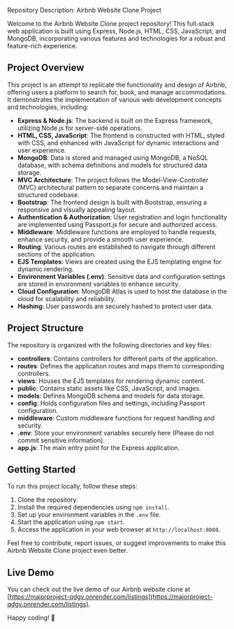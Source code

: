 Repository Description: Airbnb Website Clone Project

Welcome to the Airbnb Website Clone project repository! This full-stack web application is built using Express, Node.js, HTML, CSS, JavaScript, and MongoDB, incorporating various features and technologies for a robust and feature-rich experience.

## Project Overview

This project is an attempt to replicate the functionality and design of Airbnb, offering users a platform to search for, book, and manage accommodations. It demonstrates the implementation of various web development concepts and technologies, including:

- **Express & Node.js**: The backend is built on the Express framework, utilizing Node.js for server-side operations.
- **HTML, CSS, JavaScript**: The frontend is constructed with HTML, styled with CSS, and enhanced with JavaScript for dynamic interactions and user experience.
- **MongoDB**: Data is stored and managed using MongoDB, a NoSQL database, with schema definitions and models for structured data storage.
- **MVC Architecture**: The project follows the Model-View-Controller (MVC) architectural pattern to separate concerns and maintain a structured codebase.
- **Bootstrap**: The frontend design is built with Bootstrap, ensuring a responsive and visually appealing layout.
- **Authentication & Authorization**: User registration and login functionality are implemented using Passport.js for secure and authorized access.
- **Middleware**: Middleware functions are employed to handle requests, enhance security, and provide a smooth user experience.
- **Routing**: Various routes are established to navigate through different sections of the application.
- **EJS Templates**: Views are created using the EJS templating engine for dynamic rendering.
- **Environment Variables (.env)**: Sensitive data and configuration settings are stored in environment variables to enhance security.
- **Cloud Configuration**: MongoDB Atlas is used to host the database in the cloud for scalability and reliability.
- **Hashing**: User passwords are securely hashed to protect user data.

## Project Structure

The repository is organized with the following directories and key files:

- **controllers**: Contains controllers for different parts of the application.
- **routes**: Defines the application routes and maps them to corresponding controllers.
- **views**: Houses the EJS templates for rendering dynamic content.
- **public**: Contains static assets like CSS, JavaScript, and images.
- **models**: Defines MongoDB schema and models for data storage.
- **config**: Holds configuration files and settings, including Passport configuration.
- **middleware**: Custom middleware functions for request handling and security.
- **.env**: Store your environment variables securely here (Please do not commit sensitive information).
- **app.js**: The main entry point for the Express application.

## Getting Started

To run this project locally, follow these steps:

1. Clone the repository.
2. Install the required dependencies using `npm install`.
3. Set up your environment variables in the `.env` file.
4. Start the application using `npm start`.
5. Access the application in your web browser at `http://localhost:8080`.

Feel free to contribute, report issues, or suggest improvements to make this Airbnb Website Clone project even better.

## Live Demo

You can check out the live demo of our Airbnb website clone at [https://majorproject-qdgv.onrender.com/listings](https://majorproject-qdgv.onrender.com/listings).

Happy coding! 🚀